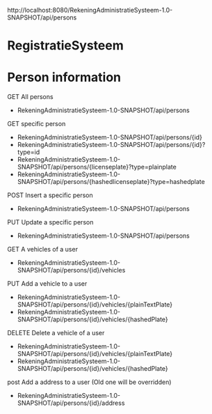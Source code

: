 http://localhost:8080/RekeningAdministratieSysteem-1.0-SNAPSHOT/api/persons


# RegistratieSysteem

# Person information
GET All persons
- RekeningAdministratieSysteem-1.0-SNAPSHOT/api/persons

GET specific person
- RekeningAdministratieSysteem-1.0-SNAPSHOT/api/persons/{id}
- RekeningAdministratieSysteem-1.0-SNAPSHOT/api/persons/{id}?type=id
- RekeningAdministratieSysteem-1.0-SNAPSHOT/api/persons/{licenseplate}?type=plainplate
- RekeningAdministratieSysteem-1.0-SNAPSHOT/api/persons/{hashedlicenseplate}?type=hashedplate

POST Insert a specific person
- RekeningAdministratieSysteem-1.0-SNAPSHOT/api/persons

PUT Update a specific person
- RekeningAdministratieSysteem-1.0-SNAPSHOT/api/persons

GET A vehicles of a user
- RekeningAdministratieSysteem-1.0-SNAPSHOT/api/persons/{id}/vehicles

PUT Add a vehicle to a user
- RekeningAdministratieSysteem-1.0-SNAPSHOT/api/persons/{id}/vehicles/{plainTextPlate}
- RekeningAdministratieSysteem-1.0-SNAPSHOT/api/persons/{id}/vehicles/{hashedPlate}

DELETE Delete a vehicle of a user
- RekeningAdministratieSysteem-1.0-SNAPSHOT/api/persons/{id}/vehicles/{plainTextPlate}
- RekeningAdministratieSysteem-1.0-SNAPSHOT/api/persons/{id}/vehicles/{hashedPlate}


post Add a address to a user (Old one will be overridden)
- RekeningAdministratieSysteem-1.0-SNAPSHOT/api/persons/{id}/address
